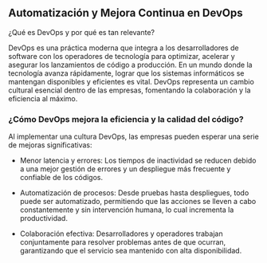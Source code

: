 <h2 align="left"> Automatización y Mejora Continua en DevOps </h2>

<p align="left"> ¿Qué es DevOps y por qué es tan relevante?

DevOps es una práctica moderna que integra a los desarrolladores de software con los operadores de tecnología para optimizar, acelerar y asegurar los lanzamientos de código a producción. En un mundo donde la tecnología avanza rápidamente, lograr que los sistemas informáticos se mantengan disponibles y eficientes es vital. DevOps representa un cambio cultural esencial dentro de las empresas, fomentando la colaboración y la eficiencia al máximo. </p>

<h3 align="left"> ¿Cómo DevOps mejora la eficiencia y la calidad del código? </h3>

<p align="left"> Al implementar una cultura DevOps, las empresas pueden esperar una serie de mejoras significativas:

* Menor latencia y errores: Los tiempos de inactividad se reducen debido a una mejor gestión de errores y un despliegue más frecuente y confiable de los códigos.

* Automatización de procesos: Desde pruebas hasta despliegues, todo puede ser automatizado, permitiendo que las acciones se lleven a cabo constantemente y sin intervención humana, lo cual incrementa la productividad.

* Colaboración efectiva: Desarrolladores y operadores trabajan conjuntamente para resolver problemas antes de que ocurran, garantizando que el servicio sea mantenido con alta disponibilidad. </p>